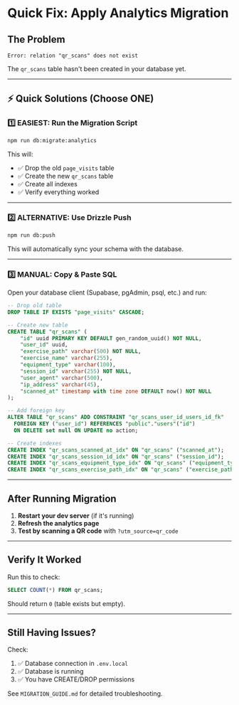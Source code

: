 # Quick Fix: Apply Analytics Migration

## The Problem

```
Error: relation "qr_scans" does not exist
```

The `qr_scans` table hasn't been created in your database yet.

---

## ⚡ Quick Solutions (Choose ONE)

### 1️⃣ EASIEST: Run the Migration Script

```bash
npm run db:migrate:analytics
```

This will:

- ✅ Drop the old `page_visits` table
- ✅ Create the new `qr_scans` table
- ✅ Create all indexes
- ✅ Verify everything worked

---

### 2️⃣ ALTERNATIVE: Use Drizzle Push

```bash
npm run db:push
```

This will automatically sync your schema with the database.

---

### 3️⃣ MANUAL: Copy & Paste SQL

Open your database client (Supabase, pgAdmin, psql, etc.) and run:

```sql
-- Drop old table
DROP TABLE IF EXISTS "page_visits" CASCADE;

-- Create new table
CREATE TABLE "qr_scans" (
	"id" uuid PRIMARY KEY DEFAULT gen_random_uuid() NOT NULL,
	"user_id" uuid,
	"exercise_path" varchar(500) NOT NULL,
	"exercise_name" varchar(255),
	"equipment_type" varchar(100),
	"session_id" varchar(255) NOT NULL,
	"user_agent" varchar(500),
	"ip_address" varchar(45),
	"scanned_at" timestamp with time zone DEFAULT now() NOT NULL
);

-- Add foreign key
ALTER TABLE "qr_scans" ADD CONSTRAINT "qr_scans_user_id_users_id_fk"
  FOREIGN KEY ("user_id") REFERENCES "public"."users"("id")
  ON DELETE set null ON UPDATE no action;

-- Create indexes
CREATE INDEX "qr_scans_scanned_at_idx" ON "qr_scans" ("scanned_at");
CREATE INDEX "qr_scans_session_id_idx" ON "qr_scans" ("session_id");
CREATE INDEX "qr_scans_equipment_type_idx" ON "qr_scans" ("equipment_type");
CREATE INDEX "qr_scans_exercise_path_idx" ON "qr_scans" ("exercise_path");
```

---

## After Running Migration

1. **Restart your dev server** (if it's running)
2. **Refresh the analytics page**
3. **Test by scanning a QR code** with `?utm_source=qr_code`

---

## Verify It Worked

Run this to check:

```sql
SELECT COUNT(*) FROM qr_scans;
```

Should return `0` (table exists but empty).

---

## Still Having Issues?

Check:

1. ✅ Database connection in `.env.local`
2. ✅ Database is running
3. ✅ You have CREATE/DROP permissions

See `MIGRATION_GUIDE.md` for detailed troubleshooting.
